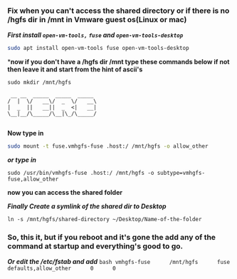 ### Fix when you can't access the shared directory or if there is no /hgfs dir in /mnt in Vmware guest os(Linux or mac)

***First install ``open-vm-tools,`` ``fuse`` and ``open-vm-tools-desktop``***
```bash
sudo apt install open-vm-tools fuse open-vm-tools-desktop
```
***now if you don't have a /hgfs dir /mnt type these commands below if not then leave it and start from the hint of ascii's**

``sudo mkdir /mnt/hgfs``


```ascii
 __ __  _____  _____  _____ 
/  |  \/   __\/  _  \/   __\
|  _  ||   __||  _  <|   __|
\__|__/\_____/\__|\_/\_____/
 
``` 
**Now type in**

```bash
sudo mount -t fuse.vmhgfs-fuse .host:/ /mnt/hgfs -o allow_other
```

***or type in***

```
sudo /usr/bin/vmhgfs-fuse .host:/ /mnt/hgfs -o subtype=vmhgfs-fuse,allow_other
```
**now you can access the shared folder**

***Finally Create a symlink of the shared dir to Desktop***

``ln -s /mnt/hgfs/shared-directory ~/Desktop/Name-of-the-folder``

### So, this it, but if you reboot and it's gone the add any of the command at startup and everything's good to go.

***Or edit the /etc/fstab and add***
``bash
vmhgfs-fuse      /mnt/hgfs      fuse      defaults,allow_other      0      0
``
